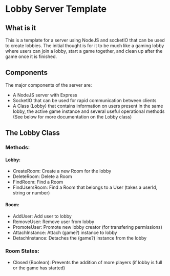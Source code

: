 # Lobby Server Template

## What is it

This is a template for a server using NodeJS and socketIO that can be used to create lobbies. The initial thought is for it to be much like a gaming lobby where users can join a lobby, start a game together, and clean up after the game once it is finished.

## Components

The major components of the server are:

- A NodeJS server with Express
- SocketIO that can be used for rapid communication between clients
- A Class (Lobby) that contains information on users present in the same lobby, the active game instance and several useful operational methods (See below for more documentation on the Lobby class)

## The Lobby Class

### Methods:

#### Lobby:

- CreateRoom: Create a new Room for the lobby
- DeleteRoom: Delete a Room
- FindRoom: Find a Room
- FindUsersRoom: Find a Room that belongs to a User (takes a userId, string or number)

#### Room:

- AddUser: Add user to lobby
- RemoveUser: Remove user from lobby
- PromoteUser: Promote new lobby creator (for transfering permissions)
- AttachInstance: Attach (game?) instance to lobby
- DetachInstance: Detaches the (game?) instance from the lobby

### Room States:

- Closed (Boolean): Prevents the addition of more players (if lobby is full or the game has started)
